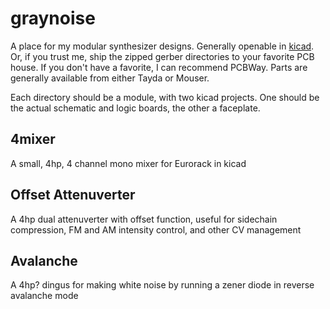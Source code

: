 # graynoise
A place for my modular synthesizer designs. Generally openable in [kicad](https://kicad.org/). Or, if you trust me, ship the zipped gerber directories to your favorite PCB house. If you don't have a favorite, I can recommend PCBWay. Parts are generally available from either Tayda or Mouser.

Each directory should be a module, with two kicad projects. One should be the actual schematic and logic boards, the other a faceplate.

## 4mixer
A small, 4hp, 4 channel mono mixer for Eurorack in kicad

## Offset Attenuverter
A 4hp dual attenuverter with offset function, useful for sidechain compression, FM and AM intensity control, and other CV management

## Avalanche
A 4hp? dingus for making white noise by running a zener diode in reverse avalanche mode
